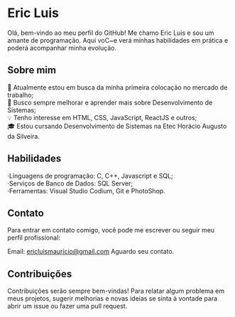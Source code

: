 <h1>Eric Luis</h1>

<p>Olá, bem-vindo ao meu perfil do GitHub! Me chamo Eric Luis e sou um amante de programação. Aqui voC~e verá minhas habilidades em prática e poderá acompanhar minha evolução. </p>
<h2>Sobre mim</h2>

🔭 Atualmente estou em busca da minha primeira colocação no mercado de trabalho;<br>
🌱 Busco sempre melhorar e aprender mais sobre Desenvolvimento de Sistemas;<br>
💡 Tenho interesse em HTML, CSS, JavaScript, ReactJS e outros;<br>
🎓 Estou cursando Desenvolvimento de Sistemas na Etec Horácio Augusto da Silveira.<br>

<h2>Habilidades</h2>
·Linguagens de programação: C, C++, Javascript e SQL;<br>
·Serviços de Banco de Dados: SQL Server;<br>
·Ferramentas: Visual Studio Codium, Git e PhotoShop.<br>

<h2>Contato</h2>
Para entrar em contato comigo, você pode me escrever ou seguir meu perfil profissional:

Email: ericluismauricio@gmail.com
Aguardo seu contato.

<h2>Contribuições</h2>
Contribuições serão sempre bem-vindas! Para relatar algum problema em meus projetos, sugerir melhorias e novas ideias se sinta à vontade para abrir um issue ou fazer uma pull request.
